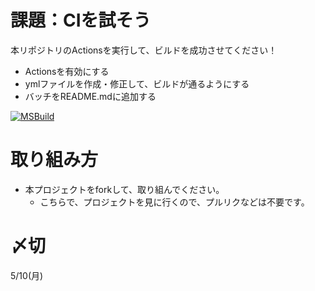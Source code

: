 # 課題：CIを試そう
本リポジトリのActionsを実行して、ビルドを成功させてください！

* Actionsを有効にする
* ymlファイルを作成・修正して、ビルドが通るようにする
* バッチをREADME.mdに追加する

[![MSBuild](https://github.com/Karpas6363/test_actions/actions/workflows/msbuild.yml/badge.svg)](https://github.com/Karpas6363/test_actions/actions/workflows/msbuild.yml)

# 取り組み方
* 本プロジェクトをforkして、取り組んでください。
  * こちらで、プロジェクトを見に行くので、プルリクなどは不要です。

# 〆切
5/10(月)
